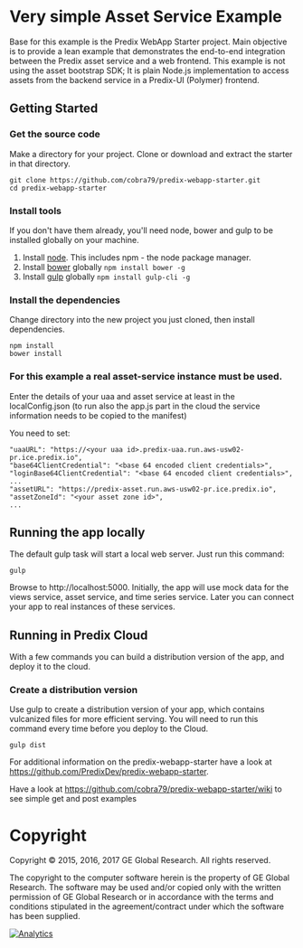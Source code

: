 # Very simple Asset Service Example

Base for this example is the Predix WebApp Starter project.
Main objective is to provide a lean example that demonstrates the end-to-end integration between the Predix asset service and a web frontend.
This example is not using the asset bootstrap SDK; It is plain Node.js implementation to access assets from the backend service in a Predix-UI (Polymer) frontend.

## Getting Started

### Get the source code
Make a directory for your project.  Clone or download and extract the starter in that directory.
```
git clone https://github.com/cobra79/predix-webapp-starter.git  
cd predix-webapp-starter
```

### Install tools
If you don't have them already, you'll need node, bower and gulp to be installed globally on your machine.  

1. Install [node](https://nodejs.org/en/download/).  This includes npm - the node package manager.  
2. Install [bower](https://bower.io/) globally `npm install bower -g`  
3. Install [gulp](http://gulpjs.com/) globally `npm install gulp-cli -g`  

### Install the dependencies
Change directory into the new project you just cloned, then install dependencies.
```
npm install
bower install
```

### For this example a real asset-service instance must be used.
Enter the details of your uaa and asset service at least in the localConfig.json 
(to run also the app.js part in the cloud the service information needs to be copied to the manifest)

You need to set:
```
"uaaURL": "https://<your uaa id>.predix-uaa.run.aws-usw02-pr.ice.predix.io",
"base64ClientCredential": "<base 64 encoded client credentials>",
"loginBase64ClientCredential": "<base 64 encoded client credentials>",
...
"assetURL": "https://predix-asset.run.aws-usw02-pr.ice.predix.io",
"assetZoneId": "<your asset zone id>",
...
```

## Running the app locally
The default gulp task will start a local web server.  Just run this command:
```
gulp
```
Browse to http://localhost:5000.
Initially, the app will use mock data for the views service, asset service, and time series service.
Later you can connect your app to real instances of these services.

## Running in Predix Cloud
With a few commands you can build a distribution version of the app, and deploy it to the cloud.

### Create a distribution version
Use gulp to create a distribution version of your app, which contains vulcanized files for more efficient serving.
You will need to run this command every time before you deploy to the Cloud.
```
gulp dist
```

For additional information on the predix-webapp-starter have a look at https://github.com/PredixDev/predix-webapp-starter.

Have a look at  https://github.com/cobra79/predix-webapp-starter/wiki to see simple get and post examples

# Copyright
Copyright &copy; 2015, 2016, 2017 GE Global Research. All rights reserved.

The copyright to the computer software herein is the property of
GE Global Research. The software may be used and/or copied only
with the written permission of GE Global Research or in accordance
with the terms and conditions stipulated in the agreement/contract
under which the software has been supplied.

[![Analytics](https://ga-beacon.appspot.com/UA-82773213-1/predix-webapp-starter/readme?pixel)](https://github.com/PredixDev)

